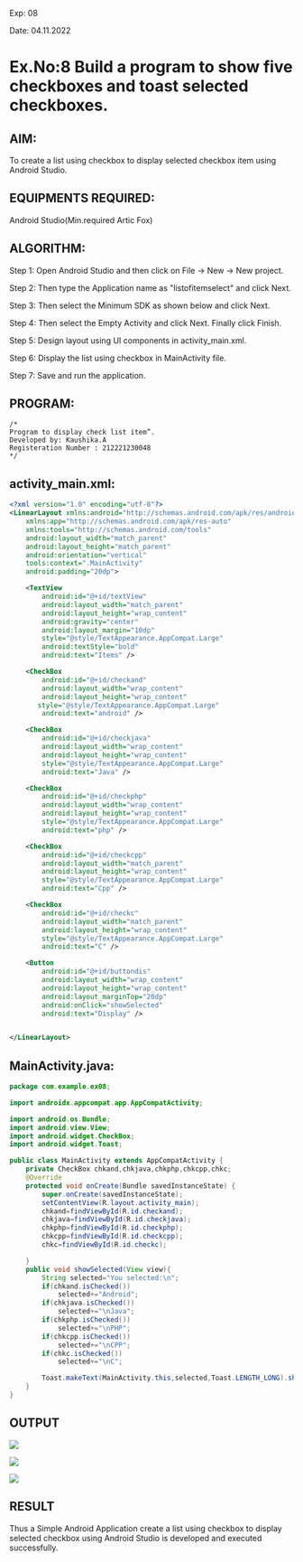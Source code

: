 Exp: 08

Date: 04.11.2022

# Ex.No:8 Build a program to show five checkboxes and toast selected checkboxes.


## AIM:

To create a list using checkbox to display selected checkbox item using Android Studio.

## EQUIPMENTS REQUIRED:

Android Studio(Min.required Artic Fox)

## ALGORITHM:
Step 1: Open Android Studio and then click on File -> New -> New project.

Step 2: Then type the Application name as "listofitemselect" and click Next.

Step 3: Then select the Minimum SDK as shown below and click Next.

Step 4: Then select the Empty Activity and click Next. Finally click Finish.

Step 5: Design layout using UI components in activity_main.xml.

Step 6: Display the list using checkbox in MainActivity file.

Step 7: Save and run the application.


## PROGRAM:
```
/*
Program to display check list item”.
Developed by: Kaushika.A
Registeration Number : 212221230048
*/
```
## activity_main.xml:
```xml
<?xml version="1.0" encoding="utf-8"?>
<LinearLayout xmlns:android="http://schemas.android.com/apk/res/android"
    xmlns:app="http://schemas.android.com/apk/res-auto"
    xmlns:tools="http://schemas.android.com/tools"
    android:layout_width="match_parent"
    android:layout_height="match_parent"
    android:orientation="vertical"
    tools:context=".MainActivity"
    android:padding="20dp">

    <TextView
        android:id="@+id/textView"
        android:layout_width="match_parent"
        android:layout_height="wrap_content"
        android:gravity="center"
        android:layout_margin="10dp"
        style="@style/TextAppearance.AppCompat.Large"
        android:textStyle="bold"
        android:text="Items" />

    <CheckBox
        android:id="@+id/checkand"
        android:layout_width="wrap_content"
        android:layout_height="wrap_content"
       style="@style/TextAppearance.AppCompat.Large"
        android:text="android" />

    <CheckBox
        android:id="@+id/checkjava"
        android:layout_width="wrap_content"
        android:layout_height="wrap_content"
        style="@style/TextAppearance.AppCompat.Large"
        android:text="Java" />

    <CheckBox
        android:id="@+id/checkphp"
        android:layout_width="wrap_content"
        android:layout_height="wrap_content"
        style="@style/TextAppearance.AppCompat.Large"
        android:text="php" />

    <CheckBox
        android:id="@+id/checkcpp"
        android:layout_width="match_parent"
        android:layout_height="wrap_content"
        style="@style/TextAppearance.AppCompat.Large"
        android:text="Cpp" />

    <CheckBox
        android:id="@+id/checkc"
        android:layout_width="match_parent"
        android:layout_height="wrap_content"
        style="@style/TextAppearance.AppCompat.Large"
        android:text="C" />

    <Button
        android:id="@+id/buttondis"
        android:layout_width="wrap_content"
        android:layout_height="wrap_content"
        android:layout_marginTop="20dp"
        android:onClick="showSelected"
        android:text="Display" />


</LinearLayout>
```
## MainActivity.java:
```java
package com.example.ex08;

import androidx.appcompat.app.AppCompatActivity;

import android.os.Bundle;
import android.view.View;
import android.widget.CheckBox;
import android.widget.Toast;

public class MainActivity extends AppCompatActivity {
    private CheckBox chkand,chkjava,chkphp,chkcpp,chkc;
    @Override
    protected void onCreate(Bundle savedInstanceState) {
        super.onCreate(savedInstanceState);
        setContentView(R.layout.activity_main);
        chkand=findViewById(R.id.checkand);
        chkjava=findViewById(R.id.checkjava);
        chkphp=findViewById(R.id.checkphp);
        chkcpp=findViewById(R.id.checkcpp);
        chkc=findViewById(R.id.checkc);

    }
    public void showSelected(View view){
        String selected="You selected:\n";
        if(chkand.isChecked())
            selected+="Android";
        if(chkjava.isChecked())
            selected+="\nJava";
        if(chkphp.isChecked())
            selected+="\nPHP";
        if(chkcpp.isChecked())
            selected+="\nCPP";
        if(chkc.isChecked())
            selected+="\nC";

        Toast.makeText(MainActivity.this,selected,Toast.LENGTH_LONG).show();
    }
}
```

## OUTPUT
![](1.png)

![](2.png)

![](3.PNG)

## RESULT
Thus a Simple Android Application create a list using checkbox to display selected checkbox using Android Studio is developed and executed successfully.
